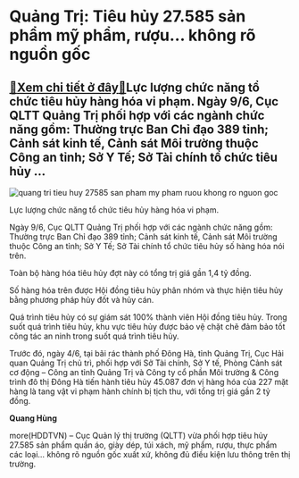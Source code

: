 Quảng Trị: Tiêu hủy 27.585 sản phẩm mỹ phẩm, rượu… không rõ nguồn gốc
=====================================================================

[:gift:Xem chi tiết ở đây:gift:](https://hddtvn.com/quang-tri-tieu-huy-27-585-san-pham-my-pham-ruou-khong-ro-nguon-goc/)Lực lượng chức năng tổ chức tiêu hủy hàng hóa vi phạm. Ngày 9/6, Cục QLTT Quảng Trị phối hợp với các ngành chức năng gồm: Thường trực Ban Chỉ đạo 389 tỉnh; Cảnh sát kinh tế, Cảnh sát Môi trường thuộc Công an tỉnh; Sở Y Tế; Sở Tài chính tổ chức tiêu hủy …
--------------------------------------------------------------------------------------------------------------------------------------------------------------------------------------------------------------------------------------------------------------





![quang tri tieu huy 27585 san pham my pham ruou khong ro nguon goc](https://haiquanonline.com.vn/stores/news_dataimages/hungdq/062020/10/14/in_article/1200_tieu_hYy_3_1.JPG.jpg?rt=20200610152510 "Quảng Trị: Tiêu hủy 27.585 sản phẩm mỹ phẩm, rượu… không rõ nguồn gốc")


Lực lượng chức năng tổ chức tiêu hủy hàng hóa vi phạm.



Ngày 9/6, Cục QLTT Quảng Trị phối hợp với các ngành chức năng gồm: Thường trực Ban Chỉ đạo 389 tỉnh; Cảnh sát kinh tế, Cảnh sát Môi trường thuộc Công an tỉnh; Sở Y Tế; Sở Tài chính tổ chức tiêu hủy số hàng hóa nói trên.


Toàn bộ hàng hóa tiêu hủy đợt này có tổng trị giá gần 1,4 tỷ đồng.


Số hàng hóa trên được Hội đồng tiêu hủy phân nhóm và thực hiện tiêu hủy bằng phương pháp hủy đốt và hủy cán.


Quá trình tiêu hủy có sự giám sát 100% thành viên Hội đồng tiêu hủy. Trong suốt quá trình tiêu hủy, khu vực tiêu hủy được bảo vệ chặt chẽ đảm bảo tốt công tác an ninh trong suốt quá trình tiêu hủy.


Trước đó, ngày 4/6, tại bãi rác thành phố Đông Hà, tỉnh Quảng Trị, Cục Hải quan Quảng Trị chủ trì, phối hợp với Sở Tài chính, Sở Y tế, Phòng Cảnh sát cơ động – Công an tỉnh Quảng Trị và Công ty cổ phần Môi trường & Công trình đô thị Đông Hà tiến hành tiêu hủy 45.087 đơn vị hàng hóa của 227 mặt hàng là tang vật vi phạm hành chính bị tịch thu, với tổng trị giá gần 2 tỷ đồng.




**Quang Hùng**



more(HDDTVN) – Cục Quản lý thị trường (QLTT) vừa phối hợp tiêu hủy 27.585 sản phẩm quần áo, giày dép, túi xách, mỹ phẩm, rượu, thực phẩm các loại… không rõ nguồn gốc xuất xứ, không đủ điều kiện lưu thông trên thị trường.

